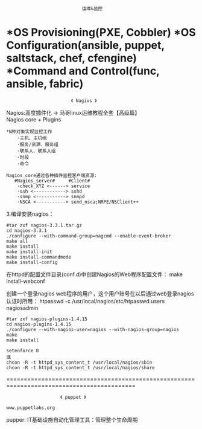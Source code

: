 								运维&监控 

*OS Provisioning(PXE, Cobbler)
*OS Configuration(ansible, puppet, saltstack, chef, cfengine)
*Command and Control(func, ansible, fabric)
===================================================================

							《 Nagios 》

Nagios:高度插件化  -> 马哥linux运维教程全套【高级篇】    
	Nagios core + Plugins

	*N种对象实现监控工作
		·主机、主机组
		·服务/资源、服务组
		·联系人、联系人组
		·时段
		·命令 

	Nagios_core通过各种插件监控客户端资源:
	   #Nagios_server#     #Client#	
		·check_XYZ <------> service
		·ssh <------------> sshd
		·snmp <-----------> snmpd
		·NSCA <-----------> send_nsca;NRPE/NSClient++

   3.编译安装nagios：
  
	#tar zxf nagios-3.3.1.tar.gz
	cd nagios-3.3.1
	./configure --with-command-group=nagcmd --enable-event-broker
	make all
	make install
	make install-init
	make install-commandmode
	make install-config
	
   在httpd的配置文件目录(conf.d)中创建Nagios的Web程序配置文件：
	make install-webconf

   创建一个登录nagios web程序的用户，这个用户账号在以后通过web登录nagios认证时所用：
	htpasswd -c /usr/local/nagios/etc/htpasswd.users nagiosadmin

	#tar zxf nagios-plugins-1.4.15
	cd nagios-plugins-1.4.15
	./configure --with-nagios-user=nagios --with-nagios-group=nagios
	make
	make install

	setenforce 0
	或
	chcon -R -t httpd_sys_content_t /usr/local/nagios/sbin
	chcon -R -t httpd_sys_content_t /usr/local/nagios/share

===========================================================================================

						《 puppet 》

	www.puppetlabs.org
 pupper: IT基础设施自动化管理工具：管理整个生命周期
	
